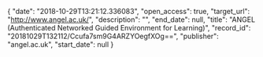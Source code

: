 {
  "date": "2018-10-29T13:21:12.336083", 
  "open_access": true, 
  "target_url": "http://www.angel.ac.uk/", 
  "description": "", 
  "end_date": null, 
  "title": "ANGEL (Authenticated Networked Guided Environment for Learning)", 
  "record_id": "20181029T132112/Ccufa7sm9G4ARZYOegfXOg==", 
  "publisher": "angel.ac.uk", 
  "start_date": null
}

